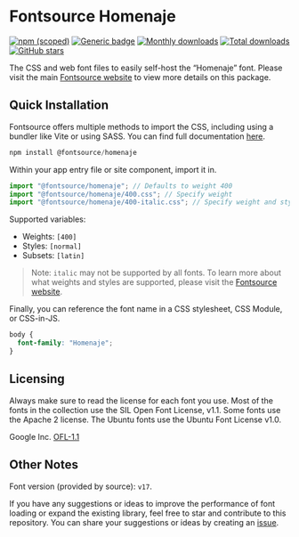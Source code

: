 # Fontsource Homenaje

[![npm (scoped)](https://img.shields.io/npm/v/@fontsource/homenaje?color=brightgreen)](https://www.npmjs.com/package/@fontsource/homenaje) [![Generic badge](https://img.shields.io/badge/fontsource-passing-brightgreen)](https://github.com/fontsource/fontsource) [![Monthly downloads](https://badgen.net/npm/dm/@fontsource/homenaje)](https://github.com/fontsource/fontsource) [![Total downloads](https://badgen.net/npm/dt/@fontsource/homenaje)](https://github.com/fontsource/fontsource) [![GitHub stars](https://img.shields.io/github/stars/fontsource/fontsource.svg?style=social&label=Star)](https://github.com/fontsource/fontsource/stargazers)

The CSS and web font files to easily self-host the “Homenaje” font. Please visit the main [Fontsource website](https://fontsource.org/fonts/homenaje) to view more details on this package.

## Quick Installation

Fontsource offers multiple methods to import the CSS, including using a bundler like Vite or using SASS. You can find full documentation [here](https://fontsource.org/docs/getting-started/introduction).

```javascript
npm install @fontsource/homenaje
```

Within your app entry file or site component, import it in.

```javascript
import "@fontsource/homenaje"; // Defaults to weight 400
import "@fontsource/homenaje/400.css"; // Specify weight
import "@fontsource/homenaje/400-italic.css"; // Specify weight and style
```

Supported variables:
- Weights: `[400]`
- Styles: `[normal]`
- Subsets: `[latin]`

> Note: `italic` may not be supported by all fonts. To learn more about what weights and styles are supported, please visit the [Fontsource website](https://fontsource.org/fonts/homenaje).

Finally, you can reference the font name in a CSS stylesheet, CSS Module, or CSS-in-JS.

```css
body {
  font-family: "Homenaje";
}
```

## Licensing
Always make sure to read the license for each font you use. Most of the fonts in the collection use the SIL Open Font License, v1.1. Some fonts use the Apache 2 license. The Ubuntu fonts use the Ubuntu Font License v1.0.

Google Inc.
[OFL-1.1](http://scripts.sil.org/OFL)

## Other Notes
Font version (provided by source): `v17`.

If you have any suggestions or ideas to improve the performance of font loading or expand the existing library, feel free to star and contribute to this repository. You can share your suggestions or ideas by creating an [issue](https://github.com/fontsource/fontsource/issues).